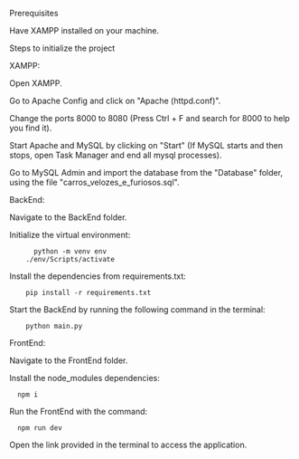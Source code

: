 Prerequisites

Have XAMPP installed on your machine.

Steps to initialize the project

  XAMPP:
  
  Open XAMPP.

  Go to Apache Config and click on "Apache (httpd.conf)".

  Change the ports 8000 to 8080 (Press Ctrl + F and search for 8000 to help you find it).

  Start Apache and MySQL by clicking on "Start" (If MySQL starts and then stops, open Task Manager and end all mysql processes).

  Go to MySQL Admin and import the database from the "Database" folder, using the file "carros_velozes_e_furiosos.sql".
  
  BackEnd:
  
  Navigate to the BackEnd folder.

  Initialize the virtual environment:
  
          python -m venv env
        ./env/Scripts/activate

  Install the dependencies from requirements.txt:
  
        pip install -r requirements.txt

  Start the BackEnd by running the following command in the terminal:
  
        python main.py

FrontEnd:

Navigate to the FrontEnd folder.

Install the node_modules dependencies:

      npm i

Run the FrontEnd with the command:

      npm run dev

Open the link provided in the terminal to access the application.
